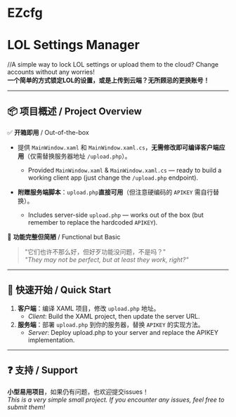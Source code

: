 # EZcfg
# LOL Settings Manager  

//A simple way to lock LOL settings or upload them to the cloud? Change accounts without any worries!  
​**一个简单的方式锁定LOL的设置，或是上传到云端？无所顾忌的更换账号！​**​  

---

## 📦 项目概述 / Project Overview  
✅ ​**开箱即用**​ / Out-of-the-box  
- 提供 `MainWindow.xaml` 和 `MainWindow.xaml.cs`，​**无需修改即可编译客户端应用**​（仅需替换服务器地址 `/upload.php`）。  
  - Provided `MainWindow.xaml` & `MainWindow.xaml.cs` — ready to build a working client app (just change the `/upload.php` endpoint).  

- ​**附赠服务端脚本**​：`upload.php` ​**直接可用**​（但注意硬编码的 `APIKEY` 需自行替换）。  
  - Includes server-side `upload.php` — works out of the box (but remember to replace the hardcoded `APIKEY`).  

🔧 ​**功能完整但简陋**​ / Functional but Basic  
> "它们也许不那么好，但好歹功能没问题，不是吗？"  
> *"They may not be perfect, but at least they work, right?"*  

---

## 🚀 快速开始 / Quick Start  
1. ​**客户端**​：编译 XAML 项目，修改 `upload.php` 地址。  
   - *Client*: Build the XAML project, then update the server URL.  
2. ​**服务端**​：部署 `upload.php` 到你的服务器，替换 `APIKEY` 的实现方法。  
   - *Server*: Deploy upload.php to your server and replace the APIKEY implementation.  

---

## ❓ 支持 / Support  
​**小型易用项目**，如果仍有问题，也欢迎提交issues！  
*This is a very simple small project. If you encounter any issues, feel free to submit them!*  
